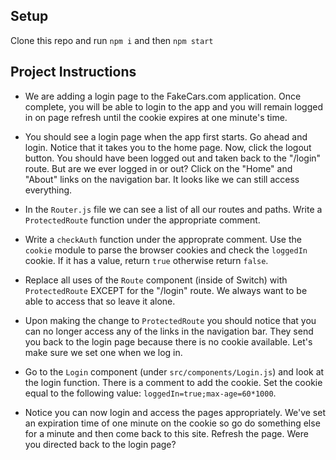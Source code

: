 ## Setup

Clone this repo and run `npm i` and then `npm start`
## Project Instructions

* We are adding a login page to the FakeCars.com application. Once complete, you will be able to login to the app and you will remain logged in on page refresh until the cookie expires at one minute's time.

* You should see a login page when the app first starts. Go ahead and login. Notice that it takes you to the home page. Now, click the logout button. You should have been logged out and taken back to the "/login" route. But are we ever logged in or out? Click on the "Home" and "About" links on the navigation bar. It looks like we can still access everything.

* In the `Router.js` file we can see a list of all our routes and paths. Write a `ProtectedRoute` function under the appropriate comment.

* Write a `checkAuth` function under the approprate comment. Use the `cookie` module to parse the browser cookies and check the `loggedIn` cookie. If it has a value, return `true` otherwise return `false`. 

* Replace all uses of the `Route` component (inside of Switch) with `ProtectedRoute` EXCEPT for the "/login" route. We always want to be able to access that so leave it alone.

* Upon making the change to `ProtectedRoute` you should notice that you can no longer access any of the links in the navigation bar. They send you back to the login page because there is no cookie available. Let's make sure we set one when we log in.

* Go to the `Login` component (under `src/components/Login.js`) and look at the login function. There is a comment to add the cookie. Set the cookie equal to the following value: `loggedIn=true;max-age=60*1000`. 

* Notice you can now login and access the pages appropriately. We've set an expiration time of one minute on the cookie so go do something else for a minute and then come back to this site. Refresh the page. Were you directed back to the login page?